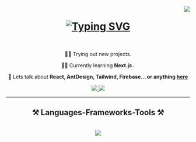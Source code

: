 <img align="right" src="https://visitor-badge.laobi.icu/badge?page_id=PintNicu.PintNicu" />

<h1 align="center">
    <a href="https://git.io/typing-svg"><img src="https://readme-typing-svg.herokuapp.com?font=Fira+Code&weight=700&size=25&pause=1000&color=5F86CF82&center=true&vCenter=true&width=435&lines=Welcome%F0%9F%98%8A!;Let%60s+turn+%E2%98%95+into+work!" alt="Typing SVG" />
    </a>
</h1>

<br/>

<div align="center">

🧑‍🏭 Trying out new projects.
 
👨‍💻 Currently learning **Next.js .**

💬 Lets talk about **React, AntDesign, Tailwind, Firebase... or anything [here](https://www.linkedin.com/in/nicu-pintilie/)**

 </div>
 
<div align="center"> 
  <a href="mailto:nicup.2023@gmail.com">
    <img src="https://img.shields.io/badge/Gmail-333333?style=for-the-badge&logo=gmail&logoColor=red" />
  </a>
  <a href="https://www.linkedin.com/in/nicu-pintilie/" target="_blank">
    <img src="https://img.shields.io/badge/LinkedIn-0077B5?style=for-the-badge&logo=linkedin&logoColor=white" target="_blank" />
  </a>
</div>

 <hr/>
 
<h2 align="center">⚒️ Languages-Frameworks-Tools ⚒️</h2>
<br/>
<div align="center">

 <img src="https://skillicons.dev/icons?i=react,bootstrap,html,css,tailwind,javascript,typescript,firebase,mysql,postman,git" />
</div>

<br/>

